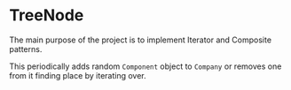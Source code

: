 # TreeNode

The main purpose of the project is to implement Iterator and Composite patterns.

This periodically adds random `Component` object to `Company` or removes one from it finding place by iterating over.
